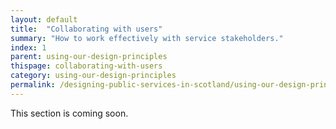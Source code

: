 ```yaml
---
layout: default
title:  "Collaborating with users"
summary: "How to work effectively with service stakeholders."
index: 1
parent: using-our-design-principles
thispage: collaborating-with-users
category: using-our-design-principles
permalink: /designing-public-services-in-scotland/using-our-design-principles/collaborating-with-users/
---
```


This section is coming soon.
